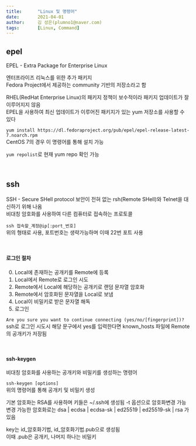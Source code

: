 ```yaml
---
title:      "Linux 및 명령어"
date:       2021-04-01
author:     김 성은(plumno1@naver.com)
tags:       [Linux, Command]
---
```

## epel

EPEL - Extra Package for Enterprise Linux    

엔터프라이즈 리눅스를 위한 추가 패키지   
Fedora Project에서 제공하는 community 기반의 저장소라고 함

RHEL(RedHat Enterprise Linux)의 패키지 정책이 보수적이라 패키지 업데이트가 잘 이루어지지 않음   
EPEL을 사용하여 최신 업데이트가 이루어진 패키지가 있는 yum 저장소를 사용할 수 있다

`yum install https://dl.fedoraproject.org/pub/epel/epel-release-latest-7.noarch.rpm`   
CentOS 7의 경우 이 명령어를 통해 설치 가능

`yum repolist`로 현재 yum repo 확인 가능

&nbsp;

## ssh

SSH - Secure SHell protocol
보안이 전혀 없는 rsh(Remote SHell)와 Telnet을 대신하기 위해 나옴   
비대칭 암호화를 사용하여 다른 컴퓨터로 접속하는 프로토콜   

`ssh 접속할_계정@ip[:port_번호]`   
위의 형태로 사용, 포트번호는 생략가능하며 이때 22번 포트 사용   
  
&nbsp;

#### 로그인 절차

0. Local에 존재하는 공개키를 Remote에 등록   
1. Local에서 Remote로 로그인 시도  
2. Remote에서 Local에 해당하는 공개키로 랜덤 문자열 암호화  
3. Remote에서 암호화된 문자열을 Local로 보냄  
4. Local이 비밀키로 받은 문자열 해독  
5. 로그인   

`Are you sure you want to continue connecting (yes/no/[fingerprint])?`  
ssh로 로그인 시도시 해당 문구에서 yes를 입력한다면 known_hosts 파일에 Remote의 공개키가 저장됨

&nbsp;

#### ssh-keygen

비대칭 암호화를 사용하는 공개키와 비밀키를 생성하는 명령어  

`ssh-keygen [options]`  
위의 명령어를 통해 공개키 및 비밀키 생성  
   
기본 암호화는 RSA를 사용하며 키들은 ~/.ssh에 생성됨
-t 옵션으로 암호화변경 가능  
변경 가능한 암호화로는 dsa | ecdsa | ecdsa-sk | ed25519 | ed25519-sk | rsa 가 있음

key는 id_암호화기법, id_암호화기법.pub으로 생성됨  
이때 .pub은 공개키, 나머지 하나는 비밀키  


&nbsp;
